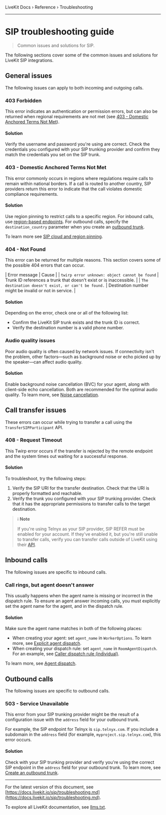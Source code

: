 LiveKit Docs › Reference › Troubleshooting

---

# SIP troubleshooting guide

> Common issues and solutions for SIP.

The following sections cover some of the common issues and solutions for LiveKit SIP integrations.

## General issues

The following issues can apply to both incoming and outgoing calls.

### 403 Forbidden

This error indicates an authentication or permission errors, but can also be returned when regional requirements are not met (see [403 - Domestic Anchored Terms Not Met](#403-region-error)).

#### Solution

Verify the username and password you're using are correct. Check the credentials you configured with your SIP trunking provider and confirm they match the credentials you set on the SIP trunk.

### 403 - Domestic Anchored Terms Not Met

This error commonly occurs in regions where regulations require calls to remain within national borders. If a call is routed to another country, SIP providers return this error to indicate that the call violates domestic compliance requirements.

#### Solution

Use region pinning to restrict calls to a specific region. For inbound calls, use [region-based endpoints](https://docs.livekit.io/sip/cloud.md#inbound-calls). For outbound calls, specify the `destination_country` parameter when you create an [outbound trunk](https://docs.livekit.io/sip/trunk-outbound.md#region-pinning).

To learn more see [SIP cloud and region pinning](https://docs.livekit.io/sip/cloud.md).

### 404 - Not Found

This error can be returned for multiple reasons. This section covers some of the possible 404 errors that can occur.

| Error message | Cause |
| `twirp error unknown: object cannot be found` | Trunk ID references a trunk that doesn't exist or is inaccessible. |
| `The destination doesn't exist, or can't be found.` | Destination number might be invalid or not in service. |

#### Solution

Depending on the error, check one or all of the following list:

- Confirm the LiveKit SIP trunk exists and the trunk ID is correct.
- Verify the destination number is a valid phone number.

### Audio quality issues

Poor audio quality is often caused by network issues. If connectivity isn't the problem, other factors—such as background noise or echo picked up by the speaker—can affect audio quality.

#### Solution

Enable background noise cancellation (BVC) for your agent, along with client-side echo cancellation. Both are recommended for the optimal audio quality. To learn more, see [Noise cancellation](https://docs.livekit.io/home/cloud/noise-cancellation.md).

## Call transfer issues

These errors can occur while trying to transfer a call using the `TransferSIPParticipant` API.

### 408 - Request Timeout

This Twirp error occurs if the transfer is rejected by the remote endpoint and the system times out waiting for a successful response.

#### Solution

To troubleshoot, try the following steps:

1. Verify the SIP URI for the transfer destination. Check that the URI is properly formatted and reachable.
2. Verify the trunk you configured with your SIP trunking provider. Check that it has the appropriate permissions to transfer calls to the target destination.

> ℹ️ **Note**
> 
> If you're using Telnyx as your SIP provider, SIP REFER must be enabled for your account. If they've enabled it, but you're still unable to transfer calls, verify you can transfer calls outside of LiveKit using their [API](https://developers.telnyx.com/api/call-control/dial-call).

## Inbound calls

The following issues are specific to inbound calls.

### Call rings, but agent doesn't answer

This usually happens when the agent name is missing or incorrect in the dispatch rule. To ensure an agent answer incoming calls, you must explicitly set the agent name for the agent, and in the dispatch rule.

#### Solution

Make sure the agent name matches in both of the following places:

- When creating your agent: set `agent_name` in `WorkerOptions`. To learn more, see [Explicit agent dispatch](https://docs.livekit.io/agents/worker/agent-dispatch.md#explicit).
- When creating your dispatch rule: set `agent_name` in `RoomAgentDispatch`. For an example, see [Caller dispatch rule (individual)](https://docs.livekit.io/sip/dispatch-rule.md#caller-dispatch-rule-individual-).

To learn more, see [Agent dispatch](https://docs.livekit.io/agents/worker/agent-dispatch.md).

## Outbound calls

The following issues are specific to outbound calls.

### 503 - Service Unavailable

This error from your SIP trunking provider might be the result of a configuration issue with the `address` field for your outbound trunk.

For example, the SIP endpoint for Telnyx is `sip.telnyx.com`. If you include a subdomain in the `address` field (for example, `myproject.sip.telnyx.com`), this error occurs.

#### Solution

Check with your SIP trunking provider and verify you're using the correct SIP endpoint in the `address` field for your outbound trunk. To learn more, see [Create an outbound trunk](https://docs.livekit.io/sip/trunk-outbound.md#create).

---


For the latest version of this document, see [https://docs.livekit.io/sip/troubleshooting.md](https://docs.livekit.io/sip/troubleshooting.md).

To explore all LiveKit documentation, see [llms.txt](https://docs.livekit.io/llms.txt).